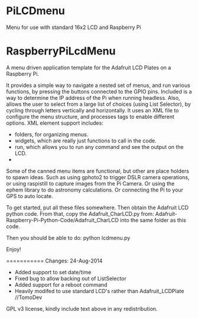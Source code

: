 PiLCDmenu
=========

Menu for use with standard 16x2 LCD and Raspberry Pi

RaspberryPiLcdMenu
==================

A menu driven application template for the Adafruit LCD Plates on a Raspberry Pi.

It provides a simple way to navigate a nested set of menus, and run various
functions, by pressing the buttons connected to the GPIO pins.  Included is a way
to determine the IP address of the Pi when running
headless.  Also, allows the user to select from a large list of choices (using
List Selector), by cycling through letters vertically and horizontally.
It uses an XML file to configure the menu structure, and processes tags to
enable different options.  XML element support includes:
- folders, for organizing menus.
- widgets, which are really just functions to call in the code.
- run, which allows you to run any command and see the output on the LCD.
- 


Some of the canned menu items are functional, but other are place holders to
spawn ideas.  Such as using gphoto2 to trigger DSLR camera operations, or using
raspistill to capture images from the Pi Camera.  Or using the ephem library to
do astronomy calculations.  Or connecting the Pi to your GPS to auto locate.

To get started, put all these files somewhere.  Then obtain the Adafruit LCD
python code.  From that, copy the Adafruit_CharLCD.py from:
Adafruit-Raspberry-Pi-Python-Code/Adafruit_CharLCD
into the same folder as this code.



Then you should be able to do:
python lcdmenu.py

Enjoy!

===========
Changes:
24-Aug-2014
 - Added support to set date/time
 - Fixed bug to allow backing out of ListSelector
 - Added support for a reboot command
 - Heavily modifed to use standard LCD's rather than Adafruit_LCDPlate //TomoDev

 

GPL v3 license, kindly include text above in any redistribution.
